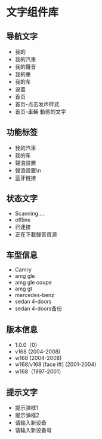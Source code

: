 # 文字组件库

## 导航文字

- 我的
- 我的汽車
- 我的聲音
- 我的車
- 我的车
- 设置
- 首页
- 首页-点击发声样式
- 首页-車輛  動態的文字

## 功能标签

- 我的汽車
- 我的车
- 聲浪設置
- 聲浪設置\n
- 蓝牙链接

## 状态文字

- Scanning….
- offline
- 已連接
- 正在下載聲音資源

## 车型信息

- Camry
- amg gle
- amg gle coupe
- amg gt
- mercedes-benz
- sedan 4-doors
- sedan 4-doors备份

## 版本信息

- 1.0.0（0）
- v168 (2004-2008)
- w168 (2004-2008)
- w168\/v168 [face ift] (2001-2004)
- w168（1997-2001）

## 提示文字

- 提示弹框1
- 提示弹框2
- 请输入新设备
- 请输入新设备号

